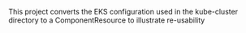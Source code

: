 This project converts the EKS configuration used in the kube-cluster directory to a ComponentResource to illustrate re-usability
